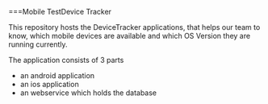 ===Mobile TestDevice Tracker

This repository hosts the DeviceTracker applications, that helps our team to know, which mobile devices are available and which OS Version they are running currently.

The application consists of 3 parts
* an android application
* an ios application
* an webservice which holds the database
